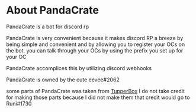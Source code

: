 # About PandaCrate

PandaCrate is a bot for discord rp 

PandaCrate is very convenient because it makes discord RP a breeze by being simple and convenient and by allowing you to register your OCs on the bot. 
you can talk through your OCs by using the prefix you set up for your OC

PandaCrate accomplices this by utilizing discord webhooks

PandaCrate is owned by the cute eevee#2062

some parts of PandaCrate was taken from [TupperBox](https://github.com/Keterr/Tupperbox) I do not take credit for making those parts because I did not make them that credit would go to Runi#1730
